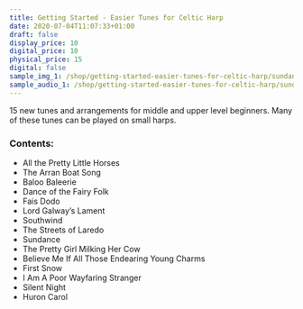 ```yaml
---
title: Getting Started - Easier Tunes for Celtic Harp
date: 2020-07-04T11:07:33+01:00
draft: false
display_price: 10
digital_price: 10
physical_price: 15
digital: false
sample_img_1: /shop/getting-started-easier-tunes-for-celtic-harp/sundance.jpg
sample_audio_1: /shop/getting-started-easier-tunes-for-celtic-harp/sundance.m4a
---
```


15 new tunes and arrangements for middle and upper level beginners. Many of these tunes can be played on small harps.

### Contents:

* All the Pretty Little Horses
* The Arran Boat Song
* Baloo Baleerie
* Dance of the Fairy Folk
* Fais Dodo
* Lord Galway’s Lament
* Southwind
* The Streets of Laredo
* Sundance
* The Pretty Girl Milking Her Cow
* Believe Me If All Those Endearing Young Charms
* First Snow
* I Am A Poor Wayfaring Stranger
* Silent Night
* Huron Carol 
